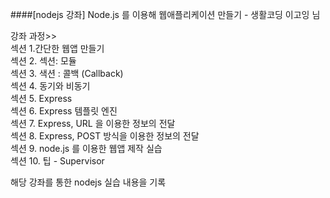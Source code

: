 ####[nodejs 강좌] Node.js 를 이용해 웹애플리케이션 만들기 - 생활코딩 이고잉 님          

강좌 과정>>      
섹션 1.간단한 웹앱 만들기      
섹션 2. 섹션: 모듈      
섹션 3. 색션 : 콜백 (Callback)     
섹션 4. 동기와 비동기     
섹션 5. Express     
섹션 6. Express 템플릿 엔진     
섹션 7. Express, URL 을 이용한 정보의 전달     
섹션 8. Express, POST 방식을 이용한 정보의 전달     
섹션 9. node.js 를 이용한 웹앱 제작 실습      
섹션 10. 팁 - Supervisor      

해당 강좌를 통한 nodejs 실습 내용을 기록            
